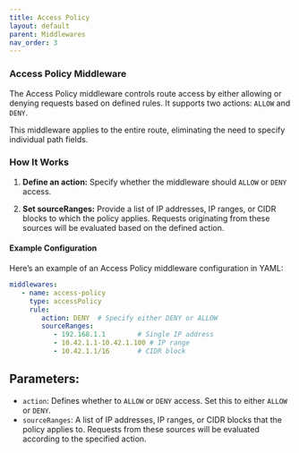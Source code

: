 ```yaml
---
title: Access Policy
layout: default
parent: Middlewares
nav_order: 3
---
```



### Access Policy Middleware
The Access Policy middleware controls route access by either allowing or denying requests based on defined rules.
It supports two actions: `ALLOW` and `DENY`.

This middleware applies to the entire route, eliminating the need to specify individual path fields.


### How It Works
1. **Define an action:** Specify whether the middleware should `ALLOW` or `DENY` access.

2. **Set sourceRanges:** Provide a list of IP addresses, IP ranges, or CIDR blocks to which the policy applies. Requests originating from these sources will be evaluated based on the defined action.

#### Example Configuration
Here’s an example of an Access Policy middleware configuration in YAML:

```yaml
middlewares:
   - name: access-policy
     type: accessPolicy
     rule:
        action: DENY  # Specify either DENY or ALLOW
        sourceRanges:
           - 192.168.1.1        # Single IP address
           - 10.42.1.1-10.42.1.100 # IP range
           - 10.42.1.1/16       # CIDR block
```
## Parameters:

- `action`: Defines whether to `ALLOW` or `DENY` access. Set this to either `ALLOW` or `DENY`.
- `sourceRanges`: A list of IP addresses, IP ranges, or CIDR blocks that the policy applies to. Requests from these sources will be evaluated according to the specified action.
